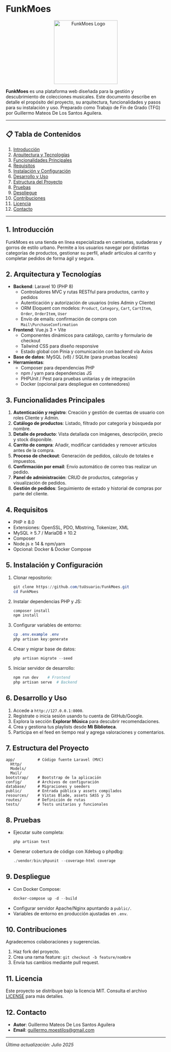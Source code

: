 # FunkMoes

<p align="center">
  <img src="https://raw.githubusercontent.com/tuUsuario/FunkMoes/main/assets/logo.png" alt="FunkMoes Logo" width="200">
</p>

**FunkMoes** es una plataforma web diseñada para la gestión y descubrimiento de colecciones musicales. Este documento describe en detalle el propósito del proyecto, su arquitectura, funcionalidades y pasos para su instalación y uso. Preparado como Trabajo de Fin de Grado (TFG) por Guillermo Mateos De Los Santos Aguilera.

---

## 📋 Tabla de Contenidos
1. [Introducción](#introducción)
2. [Arquitectura y Tecnologías](#arquitectura-y-tecnologías)
3. [Funcionalidades Principales](#funcionalidades-principales)
4. [Requisitos](#requisitos)
5. [Instalación y Configuración](#instalación-y-configuración)
6. [Desarrollo y Uso](#desarrollo-y-uso)
7. [Estructura del Proyecto](#estructura-del-proyecto)
8. [Pruebas](#pruebas)
9. [Despliegue](#despliegue)
10. [Contribuciones](#contribuciones)
11. [Licencia](#licencia)
12. [Contacto](#contacto)

---

## 1. Introducción
FunkMoes es una tienda en línea especializada en camisetas, sudaderas y gorros de estilo urbano. Permite a los usuarios navegar por distintas categorías de productos, gestionar su perfil, añadir artículos al carrito y completar pedidos de forma ágil y segura.

## 2. Arquitectura y Tecnologías
- **Backend**: Laravel 10 (PHP 8)
  - Controladores MVC y rutas RESTful para productos, carrito y pedidos
  - Autenticación y autorización de usuarios (roles Admin y Cliente)
  - ORM Eloquent con modelos: `Product`, `Category`, `Cart`, `CartItem`, `Order`, `OrderItem`, `User`
  - Envío de emails: confirmación de compra con `Mail\PurchaseConfirmation`
- **Frontend**: Vue.js 3 + Vite
  - Componentes dinámicos para catálogo, carrito y formulario de checkout
  - Tailwind CSS para diseño responsive
  - Estado global con Pinia y comunicación con backend vía Axios
- **Base de datos**: MySQL (v8) / SQLite (para pruebas locales)
- **Herramientas**:
  - Composer para dependencias PHP
  - npm / yarn para dependencias JS
  - PHPUnit / Pest para pruebas unitarias y de integración
  - Docker (opcional para despliegue en contenedores)

## 3. Funcionalidades Principales
1. **Autenticación y registro**: Creación y gestión de cuentas de usuario con roles Cliente y Admin.
2. **Catálogo de productos**: Listado, filtrado por categoría y búsqueda por nombre.
3. **Detalle de producto**: Vista detallada con imágenes, descripción, precio y stock disponible.
4. **Carrito de compra**: Añadir, modificar cantidades y remover artículos antes de la compra.
5. **Proceso de checkout**: Generación de pedidos, cálculo de totales e impuestos.
6. **Confirmación por email**: Envío automático de correo tras realizar un pedido.
7. **Panel de administración**: CRUD de productos, categorías y visualización de pedidos.
8. **Gestión de pedidos**: Seguimiento de estado y historial de compras por parte del cliente.

## 4. Requisitos
- PHP ≥ 8.0
- Extensiones: OpenSSL, PDO, Mbstring, Tokenizer, XML
- MySQL ≥ 5.7 / MariaDB ≥ 10.2
- Composer
- Node.js ≥ 14 & npm/yarn
- Opcional: Docker & Docker Compose

## 5. Instalación y Configuración
1. Clonar repositorio:
   ```powershell
   git clone https://github.com/tuUsuario/FunkMoes.git
   cd FunkMoes
   ```
2. Instalar dependencias PHP y JS:
   ```powershell
   composer install
   npm install
   ```
3. Configurar variables de entorno:
   ```powershell
   cp .env.example .env
   php artisan key:generate
   ```
4. Crear y migrar base de datos:
   ```powershell
   php artisan migrate --seed
   ```
5. Iniciar servidor de desarrollo:
   ```powershell
   npm run dev    # Frontend
   php artisan serve  # Backend
   ```

## 6. Desarrollo y Uso
1. Accede a `http://127.0.0.1:8000`.
2. Regístrate o inicia sesión usando tu cuenta de GitHub/Google.
3. Explora la sección **Explorar Música** para descubrir recomendaciones.
4. Crea y gestiona tus playlists desde **Mi Biblioteca**.
5. Participa en el feed en tiempo real y agrega valoraciones y comentarios.

## 7. Estructura del Proyecto
```
app/          # Código fuente Laravel (MVC)
  Http/
  Models/
  Mail/
bootstrap/    # Bootstrap de la aplicación
config/       # Archivos de configuración
database/     # Migraciones y seeders
public/       # Entrada pública y assets compilados
resources/    # Vistas Blade, assets SASS y JS
routes/       # Definición de rutas
tests/        # Tests unitarios y funcionales
```

## 8. Pruebas
- Ejecutar suite completa:
  ```powershell
  php artisan test
  ```
- Generar cobertura de código con Xdebug o phpdbg:
  ```powershell
  ./vendor/bin/phpunit --coverage-html coverage
  ```

## 9. Despliegue
- Con Docker Compose:
  ```powershell
  docker-compose up -d --build
  ```
- Configurar servidor Apache/Nginx apuntando a `public/`.
- Variables de entorno en producción ajustadas en `.env`.

## 10. Contribuciones
Agradecemos colaboraciones y sugerencias.
1. Haz fork del proyecto.
2. Crea una rama feature: `git checkout -b feature/nombre`
3. Envía tus cambios mediante pull request.

## 11. Licencia
Este proyecto se distribuye bajo la licencia MIT. Consulta el archivo [LICENSE](LICENSE) para más detalles.

## 12. Contacto
- **Autor**: Guillermo Mateos De Los Santos Aguilera
- **Email**: guillermo.moestilos@gmail.com

---
*Última actualización: Julio 2025*
